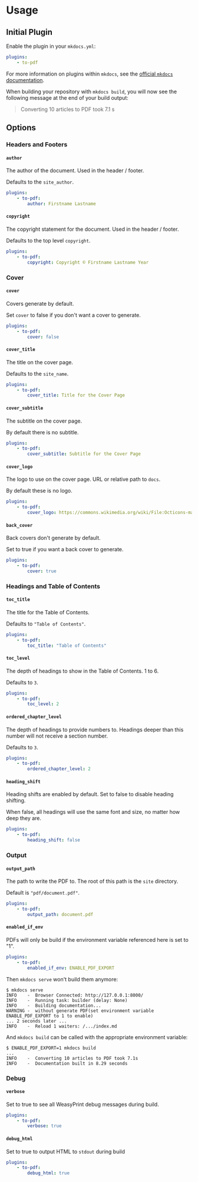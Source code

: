 # Usage

## Initial Plugin

Enable the plugin in your `mkdocs.yml`:

```yaml
plugins:
    - to-pdf
```

For more information on plugins within `mkdocs`, see the
[official `mkdocs` documentation][mkdocs-plugins].

[mkdocs-plugins]: http://www.mkdocs.org/user-guide/plugins

When building your repository with `mkdocs build`, you will now see the
following message at the end of your build output:

> Converting 10 articles to PDF took 7.1 s

## Options

### Headers and Footers

#### `author`

The author of the document. Used in the header / footer.

Defaults to the `site_author`.

``` yaml
plugins:
    - to-pdf:
        author: Firstname Lastname
```

#### `copyright`

The copyright statement for the document. Used in the header / footer.

Defaults to the top level `copyright`.

``` yaml
plugins:
    - to-pdf:
        copyright: Copyright ©️ Firstname Lastname Year
```

### Cover

#### `cover`

Covers generate by default.

Set `cover` to false if you don't want a cover to generate.

``` yaml
plugins:
    - to-pdf:
        cover: false
```

#### `cover_title`

The title on the cover page.

Defaults to the `site_name`.

``` yaml
plugins:
    - to-pdf:
        cover_title: Title for the Cover Page
```

#### `cover_subtitle`

The subtitle on the cover page.

By default there is no subtitle.

``` yaml
plugins:
    - to-pdf:
        cover_subtitle: Subtitle for the Cover Page
```

#### `cover_logo`

The logo to use on the cover page. URL or relative path to `docs`.

By default these is no logo.

``` yaml
plugins:
    - to-pdf:
        cover_logo: https://commons.wikimedia.org/wiki/File:Octicons-mark-github.svg
```

#### `back_cover`

Back covers don't generate by default.

Set to true if you want a back cover to generate.

``` yaml
plugins:
    - to-pdf:
        cover: true
```

### Headings and Table of Contents

#### `toc_title`

The title for the Table of Contents.

Defaults to `"Table of Contents"`.

``` yaml
plugins:
    - to-pdf:
        toc_title: "Table of Contents"
```

#### `toc_level`

The depth of headings to show in the Table of Contents. 1 to 6.

Defaults to `3`.

``` yaml
plugins:
    - to-pdf:
        toc_level: 2
```

#### `ordered_chapter_level`

The depth of headings to provide numbers to. Headings deeper than this number
will not receive a section number.

Defaults to `3`.

``` yaml
plugins:
    - to-pdf:
        ordered_chapter_level: 2
```

#### `heading_shift`

Heading shifts are enabled by default. Set to false to disable heading shifting.

When false, all headings will use the same font and size, no matter how deep
they are.

``` yaml
plugins:
    - to-pdf:
        heading_shift: false
```

### Output

#### `output_path`

The path to write the PDF to. The root of this path is the `site` directory.

Default is `"pdf/document.pdf"`.

``` yaml
plugins:
    - to-pdf:
        output_path: document.pdf
```

#### `enabled_if_env`

PDFs will only be build if the environment variable referenced here is set to
"1".

``` yaml
plugins:
    - to-pdf:
        enabled_if_env: ENABLE_PDF_EXPORT
```

Then `mkdocs serve` won't build them anymore:

```console
$ mkdocs serve
INFO    -  Browser Connected: http://127.0.0.1:8000/
INFO    -  Running task: builder (delay: None)
INFO    -  Building documentation...
WARNING -  without generate PDF(set environment variable ENABLE_PDF_EXPORT to 1 to enable)
... 2 seconds later ...
INFO    -  Reload 1 waiters: /.../index.md
```

And `mkdocs build` can be called with the appropriate environment variable:

```console
$ ENABLE_PDF_EXPORT=1 mkdocs build
...
INFO    -  Converting 10 articles to PDF took 7.1s
INFO    -  Documentation built in 8.29 seconds
```

### Debug

#### `verbose`

Set to true to see all WeasyPrint debug messages during build.

``` yaml
plugins:
    - to-pdf:
        verbose: true
```

#### `debug_html`

Set to true to output HTML to `stdout` during build

``` yaml
plugins:
    - to-pdf:
        debug_html: true
```


